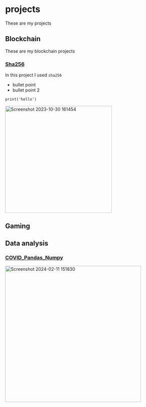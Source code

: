 # projects

These are my projects

## Blockchain
These are my blockchain projects

### [Sha256](https://github.com/Mohammadbk93/projects/blob/main/Project%20SHA256%20%26%20RSA-Copy1.ipynb)
In this project I used `sha256`

* bullet point
* bullet point 2

```
print('hello')
```



<img width="341" alt="Screenshot 2023-10-30 161454" src="https://github.com/Mohammadbk93/projects/assets/142314288/9c6af9bf-686f-4714-930b-130f612df25a">



## Gaming

## Data analysis
### [COVID_Pandas_Numpy](https://github.com/Mohammadbk93/projects/blob/main/COVID%20Pandas%2C%20Numpy.ipynb)
<img width="434" alt="Screenshot 2024-02-11 151830" src="https://github.com/Mohammadbk93/projects/assets/142314288/b50426c6-0b42-429a-bf22-1a37e4046123">

